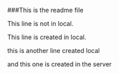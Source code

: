 ###This is the readme file


This line is not in local.

This line is created in local.

this is another line created local

and this one is created in the server
